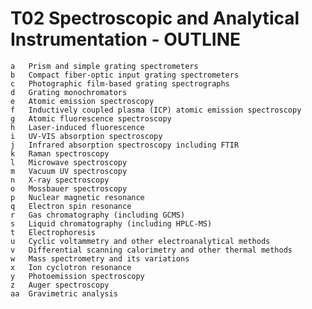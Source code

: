 # T02 Spectroscopic and Analytical Instrumentation - OUTLINE
    a	Prism and simple grating spectrometers
    b	Compact fiber-optic input grating spectrometers
    c	Photographic film-based grating spectrographs
    d	Grating monochromators
    e	Atomic emission spectroscopy
    f	Inductively coupled plasma (ICP) atomic emission spectroscopy
    g	Atomic fluorescence spectroscopy
    h	Laser-induced fluorescence
    i	UV-VIS absorption spectroscopy
    j	Infrared absorption spectroscopy including FTIR
    k	Raman spectroscopy
    l	Microwave spectroscopy
    m	Vacuum UV spectroscopy
    n	X-ray spectroscopy
    o	Mossbauer spectroscopy
    p	Nuclear magnetic resonance
    q	Electron spin resonance
    r	Gas chromatography (including GCMS)
    s	Liquid chromatography (including HPLC-MS)
    t	Electrophoresis
    u	Cyclic voltammetry and other electroanalytical methods
    v	Differential scanning calorimetry and other thermal methods
    w	Mass spectrometry and its variations
    x	Ion cyclotron resonance
    y	Photoemission spectroscopy
    z	Auger spectroscopy
    aa	Gravimetric analysis
